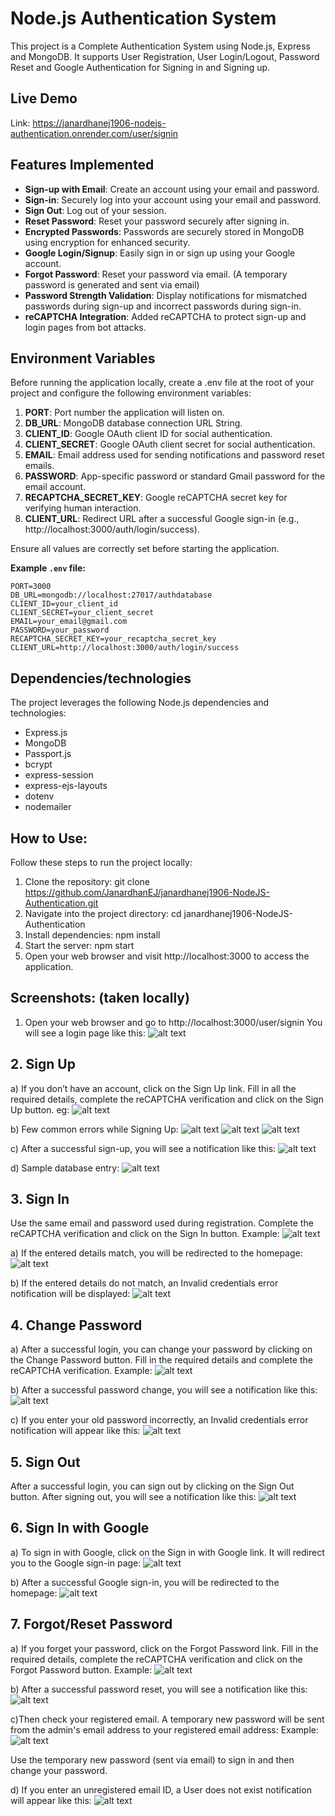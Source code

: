 # Node.js Authentication System

This project is a Complete Authentication System using Node.js, Express and MongoDB. It supports User Registration,
User Login/Logout, Password Reset and Google Authentication for Signing in and Signing up.


## Live Demo
Link: https://janardhanej1906-nodejs-authentication.onrender.com/user/signin


## Features Implemented

- **Sign-up with Email**: Create an account using your email and password.
- **Sign-in**: Securely log into your account using your email and password.
- **Sign Out**: Log out of your session.
- **Reset Password**:  Reset your password securely after signing in.
- **Encrypted Passwords**: Passwords are securely stored in MongoDB using encryption for enhanced security.
- **Google Login/Signup**: Easily sign in or sign up using your Google account.
- **Forgot Password**:  Reset your password via email. (A temporary password is generated and sent via email)
- **Password Strength Validation**: Display notifications for mismatched passwords during sign-up and incorrect passwords during sign-in.
- **reCAPTCHA Integration**: Added reCAPTCHA to protect sign-up and login pages from bot attacks.


## Environment Variables

Before running the application locally, create a .env file at the root of your project and configure the following environment variables:

1. **PORT**: Port number the application will listen on.
2. **DB_URL**: MongoDB database connection URL String.
3. **CLIENT_ID**: Google OAuth client ID for social authentication.
4. **CLIENT_SECRET**: Google OAuth client secret for social authentication.
5. **EMAIL**: Email address used for sending notifications and password reset emails.
6. **PASSWORD**: App-specific password or standard Gmail password for the email account.
7. **RECAPTCHA_SECRET_KEY**: Google reCAPTCHA secret key for verifying human interaction.
8. **CLIENT_URL**: Redirect URL after a successful Google sign-in (e.g., http://localhost:3000/auth/login/success).

Ensure all values are correctly set before starting the application.

**Example `.env` file:**
```plaintext
PORT=3000
DB_URL=mongodb://localhost:27017/authdatabase  
CLIENT_ID=your_client_id 
CLIENT_SECRET=your_client_secret
EMAIL=your_email@gmail.com
PASSWORD=your_password
RECAPTCHA_SECRET_KEY=your_recaptcha_secret_key
CLIENT_URL=http://localhost:3000/auth/login/success
```


## Dependencies/technologies 

The project leverages the following Node.js dependencies and technologies:
- Express.js
- MongoDB
- Passport.js
- bcrypt
- express-session
- express-ejs-layouts
- dotenv
- nodemailer


## How to Use:

Follow these steps to run the project locally:
1. Clone the repository: git clone https://github.com/JanardhanEJ/janardhanej1906-NodeJS-Authentication.git
2. Navigate into the project directory: 
   cd janardhanej1906-NodeJS-Authentication
3. Install dependencies:
   npm install
4. Start the server:
   npm start
5. Open your web browser and visit http://localhost:3000 to access the application.


## Screenshots: (taken locally)
1. Open your web browser and go to http://localhost:3000/user/signin
You will see a login page like this:
![alt text](image-1.png)

## 2. Sign Up
a) If you don’t have an account, click on the Sign Up link.
Fill in all the required details, complete the reCAPTCHA verification and click on the Sign Up button.
eg: ![alt text](image-2.png)

b) Few common errors while Signing Up:
![alt text](image-17.png)
![alt text](image-18.png)
![alt text](image-19.png)

c) After a successful sign-up, you will see a notification like this:
![alt text](image-3.png)

d) Sample database entry:
![alt text](image-4.png)

## 3. Sign In
Use the same email and password used during registration.
Complete the reCAPTCHA verification and click on the Sign In button.
Example: ![alt text](image-5.png)

a) If the entered details match, you will be redirected to the homepage:
![alt text](image-6.png)

b) If the entered details do not match, an Invalid credentials error notification will be displayed:
![alt text](image-7.png)

## 4. Change Password
a) After a successful login, you can change your password by clicking on the Change Password button.
Fill in the required details and complete the reCAPTCHA verification.
Example: ![alt text](image-8.png)

b) After a successful password change, you will see a notification like this:
![alt text](image-9.png)

c) If you enter your old password incorrectly, an Invalid credentials error notification will appear like this:
![alt text](image-16.png)

## 5. Sign Out
After a successful login, you can sign out by clicking on the Sign Out button.
After signing out, you will see a notification like this:
![alt text](image-10.png)

## 6. Sign In with Google
a) To sign in with Google, click on the Sign in with Google link. It will redirect you to the Google sign-in page:
![alt text](image-11.png)

b) After a successful Google sign-in, you will be redirected to the homepage:
![alt text](image-6.png)

## 7. Forgot/Reset Password
a) If you forget your password, click on the Forgot Password link.
Fill in the required details, complete the reCAPTCHA verification and click on the Forgot Password button.
Example: ![alt text](image-12.png)

b) After a successful password reset, you will see a notification like this:
![alt text](image-13.png)

c)Then check your registered email. A temporary new password will be sent from the admin's email address to your registered email address:
Example: ![alt text](image-14.png)

Use the temporary new password (sent via email) to sign in and then change your password.

d) If you enter an unregistered email ID, a User does not exist notification will appear like this:
![alt text](image-15.png)
